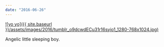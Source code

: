 ```yaml
---
date: "2016-06-26"
---
```


[![yo yo]({{ site.baseurl }}/assets/images/2016/tumblr_o9dcwdECu31r16syio1_1280-768x1024.jpg)](https://mananamanana.com/ohpiglet/wp-content/uploads/2016/06/tumblr_o9dcwdECu31r16syio1_1280.jpg)

Angelic little sleeping boy.
